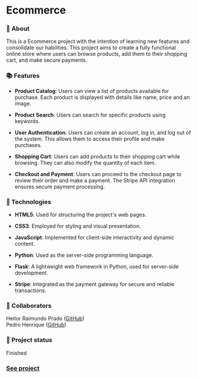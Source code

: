 <h1>Ecommerce</h1>

### 📝 About <br>
<p>
  This is a Ecommerce project with the intention of learning new features and consolidate our habilities. This project aims to create a fully functional online store where users can browse products, add them to their shopping cart, and make secure payments.
</p>

### 📚 Features <br>
* **Product Catalog**: Users can view a list of products available for purchase. Each product is displayed with details like name, price and an image.

+ **Product Search**: Users can search for specific products using keywords.

+ **User Authentication**: Users can create an account, log in, and log out of the system. This allows them to access their profile and make purchases.

* **Shopping Cart**: Users can add products to their shopping cart while browsing. They can also modify the quantity of each item.

- **Checkout and Payment**: Users can proceed to the checkout page to review their order and make a payment. The Stripe API integration ensures secure payment processing.
<!--IMGs-->

### 🔧 Technologies<br>
* **HTML5**: Used for structuring the project's web pages.
 
* **CSS3**: Employed for styling and visual presentation.
 
* **JavaScript**: Implemented for client-side interactivity and dynamic content.
 
* **Python**: Used as the server-side programming language.
 
* **Flask**: A lightweight web framework in Python, used for server-side development.
 
* **Stripe**: Integrated as the payment gateway for secure and reliable transactions.

### 🤝 Collaborators <br>
Heitor Raimundo Prado ([GitHub](https://github.com/HeitorRaimundoPrado)) <br>
Pedro Henrique ([GitHub](https://github.com/pedrop-dev))

### 🎯 Project status <br>
Finished

### [See project](https://sonofazathoth.pythonanywhere.com/)
